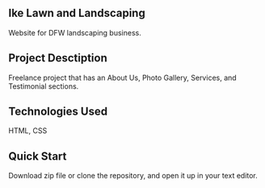 ## Ike Lawn and Landscaping

Website for DFW landscaping business.

## Project Desctiption

Freelance project that has an About Us, Photo Gallery, Services, and Testimonial sections.

## Technologies Used

HTML, CSS

## Quick Start

Download zip file or clone the repository, and open it up in your text editor.
